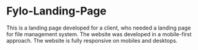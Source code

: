 # Fylo-Landing-Page
This is a landing page developed for a client, who needed a landing page for file management system.  The website was developed in a mobile-first approach.  The website is fully responsive on mobiles and desktops.

